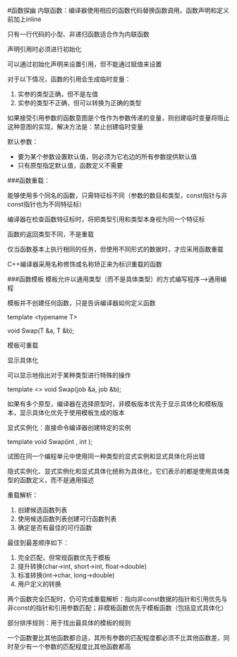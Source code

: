 #函数探幽
内联函数：编译器使用相应的函数代码替换函数调用。函数声明和定义前加上inline

只有一行代码的小型、非递归函数适合作为内联函数

声明引用时必须进行初始化

可以通过初始化声明来设置引用，但不能通过赋值来设置

对于以下情况，函数的引用会生成临时变量：
1. 实参的类型正确，但不是左值
2. 实参的类型不正确，但可以转换为正确的类型

如果接受引用参数的函数意图是个性作为参数传递的变量，则创建临时变量将阻止这种意图的实现，解决方法是：禁止创建临时变量

默认参数：

*	要为某个参数设置默认值，则必须为它右边的所有参数提供默认值
*	只有原型指定默认值，函数定义不需要

###函数重载：

能够使用多个同名的函数，只需特征标不同（参数的数目和类型，const指针与非const指针也为不同特征标）

编译器在检查函数特征标时，将把类型引用和类型本身视为同一个特征标

函数的返回类型不同，不是重载

仅当函数基本上执行相同的任务，但使用不同形式的数据时，才应采用函数重载

C++编译器采用名称修饰或名称矫正来为标识重载的函数

###函数模板
模板允许以通用类型（而不是具体类型）的方式编写程序-->通用编程

模板并不创建任何函数，只是告诉编译器如何定义函数

template <typename T\>

void Swap(T &a, T &b);

模板可重载

显示具体化

可以显示地指出对于某种类型进行特殊的操作

template <> void Swap<job>(job &a, job &b);

如果有多个原型，编译器在选择原型时，非模板版本优先于显示具体化和模板版本，显示具体化优先于使用模板生成的版本

显式实例化：直接命令编译器创建特定的实例

template void Swap<int>(int , int );

试图在同一个编程单元中使用同一种类型的显式实例和显式具体化将出错

隐式实例化、显式实例化和显式具体化统称为具体化，它们表示的都是使用具体类型的函数定义，而不是通用描述

重载解析：

1. 创建候选函数列表
2. 使用候选函数列表创建可行函数列表
3. 确定是否有最佳的可行函数

最佳到最差顺序如下：

1. 完全匹配，但常规函数优先于模板
2. 提升转换(char->int, short->int, float->double)
3. 标准转换(int->char, long->double)
4. 用户定义的转换

两个函数完全匹配时，仍可完成重载解析：指向非const数据的指针和引用优先与非const的指针和引用参数匹配；非模板函数优先于模板函数（包括显式具体化）

部分排序规则：用于找出最具体的模板的规则

一个函数要比其他函数都合适，其所有参数的匹配程度都必须不比其他函数差，同时至少有一个参数的匹配程度比其他函数都高